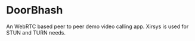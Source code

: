 # DoorBhash
An WebRTC based peer to peer demo video calling app.
Xirsys is used for STUN and TURN needs.
